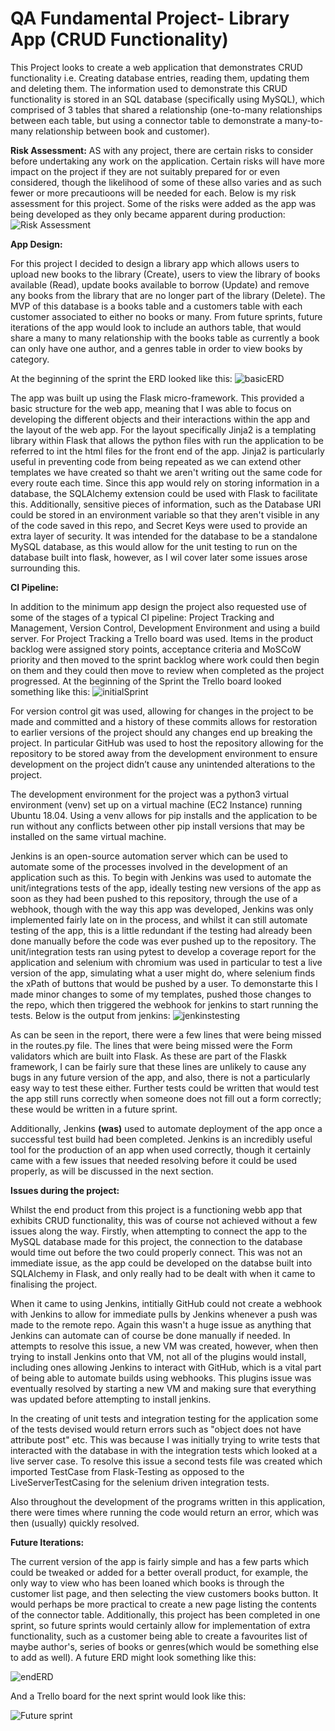 # QA Fundamental Project- Library App (CRUD Functionality)


This Project looks to create a web application that demonstrates CRUD functionality i.e. Creating database entries, reading them, updating them and deleting them.
The information used to demonstrate this CRUD functionality is stored in an SQL database (specifically using MySQL), which comprised of 3 tables that shared a relationship (one-to-many relationships between each table, but using a connector table to demonstrate a many-to-many relationship between book and customer). 

**Risk Assessment:**
AS with any project, there are certain risks to consider before undertaking any work on the application. Certain risks will have more impact on the project if they are not suitably prepared for or even considered, though the likelihood of some of these allso varies and as such fewer or more precautioons will be needed for each. Below is my risk assessment for this project. Some of the risks were added as the app was being developed as they only became apparent during production:
![Risk Assessment](https://user-images.githubusercontent.com/88770784/132842680-5ff3a51b-a66a-4688-9c82-8222fc731a99.PNG)



**App Design:**

For this project I decided to design a library app which allows users to upload new books to the library (Create), users to view the library of books available (Read), update books available to borrow (Update) and remove any books from the library that are no longer part of the library (Delete). The MVP of this database is a books table and a customers table with each customer associated to either no books or many. From future sprints, future iterations of the app would look to include an authors table, that would share a many to many relationship with the books table as currently a book can only have one author, and a genres table in order to view books by category.

At the beginning of the sprint the ERD looked like this:
![basicERD](https://user-images.githubusercontent.com/88770784/132720287-c340c3e0-11ee-4d1c-9542-726a3d650fbc.PNG)


The app was built up using the Flask micro-framework. This provided a basic structure for the web app, meaning that I was able to focus on developing the different objects and their interactions within the app and the layout of the web app. For the layout specifically Jinja2 is a templating library within Flask that allows the python files with run the application to be referred to int the html files for the front end of the app. Jinja2 is particularly useful in preventing code from being repeated as we can extend other templates we have created so thaht we aren't writing out the same code for every route each time.
Since this app would rely on storing information in a database, the SQLAlchemy extension could be used with Flask to facilitate this. Additionally, sensitive pieces of information, such as the Database URI could be stored in an environment variable so that they aren't visible in any of the code saved in this repo, and Secret Keys were used to provide an extra layer of security. It was intended for the database to be a standalone MySQL database, as this would allow for the unit testing to run on the database built into flask, however, as I wil cover later some issues arose surrounding this.



**CI Pipeline:**

In addition to the minimum app design the project also requested use of some of the stages of a typical CI pipeline: Project Tracking and Management, Version Control, Development Environment and using a build server. 
For Project Tracking a Trello board was used. Items in the product backlog were assigned story points, acceptance criteria and MoSCoW priority and then moved to the sprint backlog where work could then begin on them and they could then move to review when completed as the project progressed. At the beginning of the Sprint the Trello board looked something like this:
![initialSprint](https://user-images.githubusercontent.com/88770784/132550264-eb7c34f5-4ddc-42e4-8f53-65da5f871981.PNG)




For version control git was used, allowing for changes in the project to be made and committed and a history of these commits allows for restoration to earlier versions of the project should any changes end up breaking the project. In particular GitHub was used to host the repository allowing for the repository to be stored away from the development environment to ensure development on the project didn’t cause any unintended alterations to the project.


The development environment for the project was a python3 virtual environment (venv) set up on a virtual machine (EC2 Instance) running Ubuntu 18.04. Using a venv allows for pip installs and the application to be run without any conflicts between other pip install versions that may be installed on the same virtual machine.


Jenkins is an open-source automation server which can be used to automate some of the processes involved in the development of an application such as this. To begin with Jenkins was used to automate the unit/integrations tests of the app, ideally testing new versions of the app as soon as they had been pushed to this repository, through the use of a webhook, though with the way this app was developed, Jenkins was only implemented fairly late on in the process, and whilst it can still automate testing of the app, this is a little redundant if the testing had already been done manually before the code was ever pushed up to the repository. The unit/integration tests ran using pytest to develop a coverage report for the application and selenium with chromium was used in particular to test a live version of the app, simulating what a user might do, where selenium finds the xPath of buttons that would be pushed by a user. To demonstarte this I made minor changes to some of my templates, pushed those changes to the repo, which then triggered the webhook for jenkins to start running the tests. Below is the output from jenkins:
![jenkinstesting](https://user-images.githubusercontent.com/88770784/132835447-efa07556-866a-4ef9-b75b-3a59070e3740.PNG)

As can be seen in the report, there were a few lines that were being missed in the routes.py file. The lines that were being missed were the Form validators which are built into Flask. As these are part of the Flaskk framework, I can be fairly sure that these lines are unlikely to cause any bugs in any future version of the app, and also, there is not a particularly easy way to test these either. Further tests could be written that would test the app still runs correctly when someone does not fill out a form correctly; these would be written in a future sprint.

Additionally, Jenkins **(was)** used to automate deployment of the app once a successful test build had been completed. Jenkins is an incredibly useful tool for the production of an app when used correctly, though it certainly came with a few issues that needed resolving before it could be used properly, as will be discussed in the next section.



**Issues during the project:**

Whilst the end product from this project is a functioning webb app that exhibits CRUD functionality, this was of course not achieved without a few issues along the way. Firstly, when attempting to connect the app to the MySQL database made for this project, the connection to the database would time out before the two could properly connect. This was not an immediate issue, as the app could be developed on the databse built into SQLAlchemy in Flask, and only really had to be dealt with when it came to finalising the project.

When it came to using Jenkins, intitially GitHub could not create a webhook with Jenkins to allow for immediate pulls by Jenkins whenever a push was made to the remote repo. Again this wasn't a huge issue as anything that Jenkins can automate can of course be done manually if needed. In attempts to resolve this issue, a new VM was created, however, when then trying to install Jenkins onto that VM, not all of the plugins would install, including ones allowing Jenkins to interact with GitHub, which is a vital part of being able to automate builds using webhooks. This plugins issue was eventually resolved by starting a new VM and making sure that everything was updated before attempting to install jenkins.

In the creating of unit tests and integration testing for the application some of the tests devised would return errors such as "object does not have attribute post" etc. This was because I was initially trying to write tests that interacted with the database in with the integration tests which looked at a live server case. To resolve this issue a second tests file was created which imported TestCase from Flask-Testing as opposed to the LiveServerTestCasing for the selenium driven integration tests.

Also throughout the development of the programs written in this application, there were times where running the code would return an error, which was then (usually) quickly resolved. 


**Future Iterations:**

The current version of the app is fairly simple and has a few parts which could be tweaked or added for a better overall product, for example, the only way to view who has been loaned which books is through the customer list page, and then selecting the view customers books button. It would perhaps be more practical to create a new page listing the contents of the connector table. 
Additionally, this project has been completed in one sprint, so future sprints would certainly allow for implementation of extra functionality, such as a customer being able to create a favourites list of maybe author's, series of books or genres(which would be something else to add as well). A future ERD might look something like this:

![endERD](https://user-images.githubusercontent.com/88770784/132834091-e604012b-733f-4eb4-bb3c-4ee692555038.PNG)

And a Trello board for the next sprint would look like this:

![Future sprint](https://user-images.githubusercontent.com/88770784/132834720-de8ce2a4-26ac-48e3-bfff-54cf5cd837c6.PNG)

